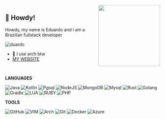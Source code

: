 <img align="right" src="https://c.tenor.com/DHUMi9jNHVYAAAAS/pop-cat.gif" width="200" height="200"/>

## 👋 Howdy!

Howdy, my name is Eduardo and i am a Brazilian fullstack developer
<p align="left"> <img src="https://komarev.com/ghpvc/?username=Duuuuardo&label=Vizualizações%20no%20perfil&color=0e75b6&style=flat" alt="duardo" /> </p>


- 🐧 I use arch btw
- [MY WEBSITE](https://duardo.xyz)
<br>

**LANGUAGES**

![Java](https://img.shields.io/badge/Java-ED8B00?style=for-the-badge&logo=java&logoColor=white)
![Kotlin](https://img.shields.io/badge/Kotlin-0095D5?&style=for-the-badge&logo=kotlin&logoColor=white)
![Pgsql](https://img.shields.io/badge/PostgreSQL-316192?style=for-the-badge&logo=postgresql&logoColor=white)
![NodeJS](https://img.shields.io/badge/node.js-6DA55F?style=for-the-badge&logo=node.js&logoColor=white)
![MongoDB](https://img.shields.io/badge/MongoDB-%234ea94b.svg?style=for-the-badge&logo=mongodb&logoColor=white)
![Mysql](https://img.shields.io/badge/MySQL-005C84?style=for-the-badge&logo=mysql&logoColor=white)
![Rust](https://img.shields.io/badge/Rust-black?style=for-the-badge&logo=rust&logoColor=#E57324)
![Golang](https://img.shields.io/badge/Go-00ADD8?style=for-the-badge&logo=go&logoColor=white)
![Gradle](https://img.shields.io/badge/gradle-02303A?style=for-the-badge&logo=gradle&logoColor=white)
![LUA](https://img.shields.io/badge/Lua-2C2D72?style=for-the-badge&logo=lua&logoColor=white)
![RUBY](https://img.shields.io/badge/Ruby-CC342D?style=for-the-badge&logo=ruby&logoColor=white)
![PHP](https://img.shields.io/badge/PHP-777BB4?style=for-the-badge&logo=php&logoColor=white)

**TOOLS**

![GitHub](https://img.shields.io/badge/github-%23121011.svg?style=for-the-badge&logo=github&logoColor=white)
![VIM](https://img.shields.io/badge/NeoVim-%2357A143.svg?&style=for-the-badge&logo=neovim&logoColor=white)
![Arch](https://img.shields.io/badge/Arch_Linux-1793D1?style=for-the-badge&logo=arch-linux&logoColor=white)
![Git](https://img.shields.io/badge/git-%23F05033.svg?style=for-the-badge&logo=git&logoColor=white)
![Docker](https://img.shields.io/badge/Docker-2CA5E0?style=for-the-badge&logo=docker&logoColor=white)
![Azure](https://img.shields.io/badge/microsoft%20azure-0089D6?style=for-the-badge&logo=microsoft-azure&logoColor=white)
